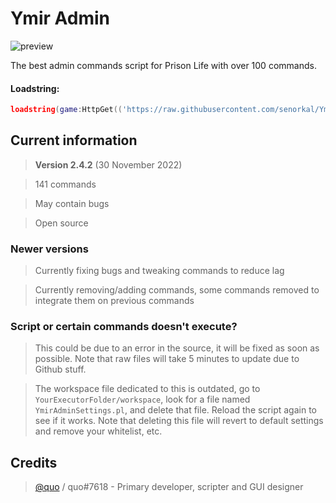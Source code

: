 # Ymir Admin
![preview](https://user-images.githubusercontent.com/44597465/202852887-0cae6644-6e70-4bc5-8181-9fe291edbc57.png)

The best admin commands script for Prison Life with over 100 commands.

#### Loadstring: 
```lua 
loadstring(game:HttpGet(('https://raw.githubusercontent.com/senorkal/YmirAdmin/main/source'),true))() 
```

## Current information
> **Version 2.4.2** (30 November 2022)

> 141 commands 

> May contain bugs

> Open source

### Newer versions
> Currently fixing bugs and tweaking commands to reduce lag

> Currently removing/adding commands, some commands removed to integrate them on previous commands

### Script or certain commands doesn't execute?
> This could be due to an error in the source, it will be fixed as soon as possible. Note that raw files will take 5 minutes to update due to Github stuff.

> The workspace file dedicated to this is outdated, go to `YourExecutorFolder/workspace`, look for a file named `YmirAdminSettings.pl`, and delete that file. Reload the script again to see if it works. Note that deleting this file will revert to default settings and remove your whitelist, etc.


## Credits
> [@quo](https://github.com/senorkal) / quo#7618 - Primary developer, scripter and GUI designer
